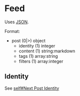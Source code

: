 # Feed
Uses [JSON](https://www.json.org/).

Format:
 - post (0|>) object
	 - identity (1) integer
	 - content (1) string:markdown
	 - tags (1) array:string
	 - filters (1) array:integer

## Identity
See [self#Next Post Identity](self.md##next-post-identity)
<!--stackedit_data:
eyJoaXN0b3J5IjpbLTg4NzkzNTA1MywtNzYzMDAwMTA4LDE2OT
k1MTAyNThdfQ==
-->